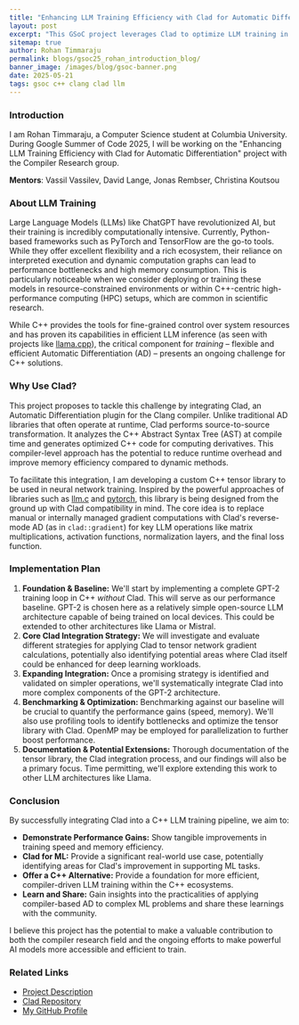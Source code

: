 ```yaml
---
title: "Enhancing LLM Training Efficiency with Clad for Automatic Differentiation"
layout: post
excerpt: "This GSoC project leverages Clad to optimize LLM training in C++, aiming to boost efficiency by developing a custom tensor library and integrating Clad for compiler-level gradient calculations."
sitemap: true
author: Rohan Timmaraju
permalink: blogs/gsoc25_rohan_introduction_blog/
banner_image: /images/blog/gsoc-banner.png
date: 2025-05-21
tags: gsoc c++ clang clad llm
---
```


### Introduction

I am Rohan Timmaraju, a Computer Science student at Columbia University. During Google Summer of Code 2025, I will be working on the "Enhancing LLM Training Efficiency with Clad for Automatic Differentiation" project with the Compiler Research group.

**Mentors**: Vassil Vassilev, David Lange, Jonas Rembser, Christina Koutsou

### About LLM Training

Large Language Models (LLMs) like ChatGPT have revolutionized AI, but their training is incredibly computationally intensive. Currently, Python-based frameworks such as PyTorch and TensorFlow are the go-to tools. While they offer excellent flexibility and a rich ecosystem, their reliance on interpreted execution and dynamic computation graphs can lead to performance bottlenecks and high memory consumption. This is particularly noticeable when we consider deploying or training these models in resource-constrained environments or within C++-centric high-performance computing (HPC) setups, which are common in scientific research.

While C++ provides the tools for fine-grained control over system resources and has proven its capabilities in efficient LLM inference (as seen with projects like [llama.cpp](https://github.com/ggml-org/llama.cpp)), the critical component for *training* – flexible and efficient Automatic Differentiation (AD) – presents an ongoing challenge for C++ solutions.

### Why Use Clad?

This project proposes to tackle this challenge by integrating Clad, an Automatic Differentiation plugin for the Clang compiler. Unlike traditional AD libraries that often operate at runtime, Clad performs source-to-source transformation. It analyzes the C++ Abstract Syntax Tree (AST) at compile time and generates optimized C++ code for computing derivatives. This compiler-level approach has the potential to reduce runtime overhead and improve memory efficiency compared to dynamic methods.

To facilitate this integration, I am developing a custom C++ tensor library to be used in neural network training. Inspired by the powerful approaches of libraries such as [llm.c](https://github.com/karpathy/llm.c) and [pytorch](https://docs.pytorch.org/cppdocs/), this library is being designed from the ground up with Clad compatibility in mind. The core idea is to replace manual or internally managed gradient computations with Clad's reverse-mode AD (as in `clad::gradient`) for key LLM operations like matrix multiplications, activation functions, normalization layers, and the final loss function.

### Implementation Plan
1. **Foundation & Baseline:** We'll start by implementing a complete GPT-2 training loop in C++ *without* Clad. This will serve as our performance baseline. GPT-2 is chosen here as a relatively simple open-source LLM architecture capable of being trained on local devices. This could be extended to other architectures like Llama or Mistral.
2. **Core Clad Integration Strategy:** We will investigate and evaluate different strategies for applying Clad to tensor network gradient calculations, potentially also identifying potential areas where Clad itself could be enhanced for deep learning workloads.
3. **Expanding Integration:** Once a promising strategy is identified and validated on simpler operations, we'll systematically integrate Clad into more complex components of the GPT-2 architecture.
4. **Benchmarking & Optimization:** Benchmarking against our baseline will be crucial to quantify the performance gains (speed, memory). We'll also use profiling tools to identify bottlenecks and optimize the tensor library with Clad. OpenMP may be employed for parallelization to further boost performance.
5. **Documentation & Potential Extensions:** Thorough documentation of the tensor library, the Clad integration process, and our findings will also be a primary focus. Time permitting, we'll explore extending this work to other LLM architectures like Llama.


### Conclusion
By successfully integrating Clad into a C++ LLM training pipeline, we aim to:
* **Demonstrate Performance Gains:** Show tangible improvements in training speed and memory efficiency.
* **Clad for ML:** Provide a significant real-world use case, potentially identifying areas for Clad's improvement in supporting ML tasks.
* **Offer a C++ Alternative:** Provide a foundation for more efficient, compiler-driven LLM training within the C++ ecosystems.
* **Learn and Share:** Gain insights into the practicalities of applying compiler-based AD to complex ML problems and share these learnings with the community.

I believe this project has the potential to make a valuable contribution to both the compiler research field and the ongoing efforts to make powerful AI models more accessible and efficient to train.

### Related Links

- [Project Description](https://hepsoftwarefoundation.org/gsoc/2025/proposal_Clad-LLM.html)
- [Clad Repository](https://github.com/vgvassilev/clad)
- [My GitHub Profile](https://github.com/Rohan-T144)